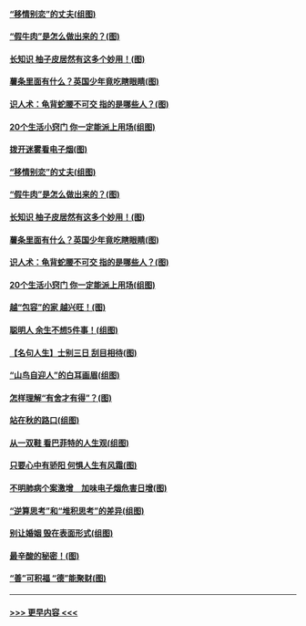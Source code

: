 #### [“移情别恋”的丈夫(组图)](../pages/p8/907644.md?t=09180511) 
#### [“假牛肉”是怎么做出来的？(图)](../pages/p8/907668.md?t=09180511) 
#### [长知识 柚子皮居然有这多个妙用！(图)](../pages/p8/907425.md?t=09180511) 
#### [薯条里面有什么？英国少年竟吃瞎眼睛(图)](../pages/p8/907381.md?t=09180511) 
#### [识人术：龟背蛇腰不可交 指的是哪些人？(图)](../pages/p8/907503.md?t=09180511) 
#### [20个生活小窍门 你一定能派上用场(组图)](../pages/p8/907510.md?t=09180511) 
#### [拨开迷雾看电子烟(图)](../pages/p8/907427.md?t=09180511) 
#### [“移情别恋”的丈夫(组图)](../pages/p8/907644.md?t=09180511) 
#### [“假牛肉”是怎么做出来的？(图)](../pages/p8/907668.md?t=09180511) 
#### [长知识 柚子皮居然有这多个妙用！(图)](../pages/p8/907425.md?t=09180511) 
#### [薯条里面有什么？英国少年竟吃瞎眼睛(图)](../pages/p8/907381.md?t=09180511) 
#### [识人术：龟背蛇腰不可交 指的是哪些人？(图)](../pages/p8/907503.md?t=09180511) 
#### [20个生活小窍门 你一定能派上用场(组图)](../pages/p8/907510.md?t=09180511) 
#### [越“包容”的家 越兴旺！(图)](../pages/p8/907328.md?t=09180511) 
#### [聪明人 余生不想5件事！(组图)](../pages/p8/907364.md?t=09180511) 
#### [【名句人生】士别三日 刮目相待(图)](../pages/p8/906988.md?t=09180511) 
#### [“山鸟自迎人”的白耳画眉(组图)](../pages/p8/907332.md?t=09180511) 
#### [怎样理解“有舍才有得”？(图)](../pages/p8/906872.md?t=09180511) 
#### [站在秋的路口(组图)](../pages/p8/906914.md?t=09180511) 
#### [从一双鞋 看巴菲特的人生观(组图)](../pages/p8/907311.md?t=09180511) 
#### [只要心中有骄阳 何惧人生有风霜(图)](../pages/p8/907320.md?t=09180511) 
#### [不明肺病个案激增　加味电子烟危害日增(图)](../pages/p8/907307.md?t=09180511) 
#### [“逆算思考”和“堆积思考”的差异(组图)](../pages/p8/907229.md?t=09180511) 
#### [别让婚姻 毁在表面形式(组图)](../pages/p8/907118.md?t=09180511) 
#### [最辛酸的秘密！(图)](../pages/p8/906327.md?t=09180511) 
#### [“善”可积福 “德”能聚财(图)](../pages/p8/906906.md?t=09180511) 

----
#### [ >>> 更早内容 <<< ](../indexes/p8-earlier.md)
